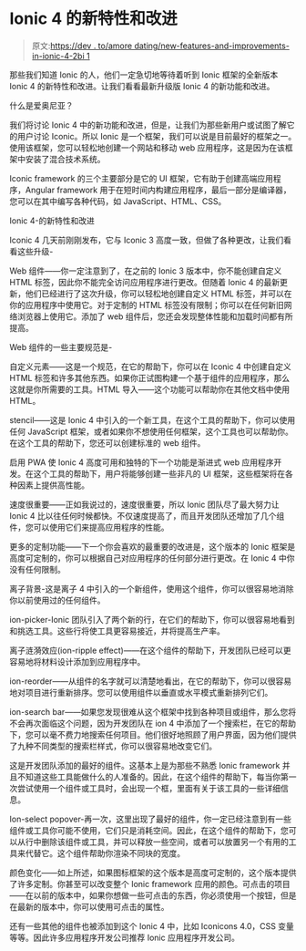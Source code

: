 # Ionic 4 的新特性和改进

> 原文:[https://dev . to/amore dating/new-features-and-improvements-in-ionic-4-2bi 1](https://dev.to/amoredating/new-features-and-improvements-in-ionic-4-2bi1)

那些我们知道 Ionic 的人，他们一定急切地等待着听到 Ionic 框架的全新版本 Ionic 4 的新特性和改进。让我们看看最新升级版 Ionic 4 的新功能和改进。

什么是爱奥尼亚？

我们将讨论 Ionic 4 中的新功能和改进，但是，让我们为那些新用户或试图了解它的用户讨论 Iconic。所以 Ionic 是一个框架，我们可以说是目前最好的框架之一。使用该框架，您可以轻松地创建一个网站和移动 web 应用程序，这是因为在该框架中安装了混合技术系统。

Iconic framework 的三个主要部分是它的 UI 框架，它有助于创建高端应用程序，Angular framework 用于在短时间内构建应用程序，最后一部分是编译器，您可以在其中编写各种代码，如 JavaScript、HTML、CSS。

Ionic 4-的新特性和改进

Iconic 4 几天前刚刚发布，它与 Iconic 3 高度一致，但做了各种更改，让我们看看这些升级-

Web 组件——你一定注意到了，在之前的 Ionic 3 版本中，你不能创建自定义 HTML 标签，因此你不能完全访问应用程序进行更改。但随着 Ionic 4 的最新更新，他们已经进行了这次升级，你可以轻松地创建自定义 HTML 标签，并可以在你的应用程序中使用它。对于定制的 HTML 标签没有限制；你可以在任何新旧网络浏览器上使用它。添加了 web 组件后，您还会发现整体性能和加载时间都有所提高。

Web 组件的一些主要规范是-

自定义元素——这是一个规范，在它的帮助下，你可以在 Iconic 4 中创建自定义 HTML 标签和许多其他东西。如果你正试图构建一个基于组件的应用程序，那么这就是你所需要的工具。HTML 导入——这个功能可以帮助你在其他文档中使用 HTML。

stencil——这是 Ionic 4 中引入的一个新工具，在这个工具的帮助下，你可以使用任何 JavaScript 框架，或者如果你不想使用任何框架，这个工具也可以帮助你。在这个工具的帮助下，您还可以创建标准的 web 组件。

启用 PWA 使 Ionic 4 高度可用和独特的下一个功能是渐进式 web 应用程序开发。在这个工具的帮助下，用户将能够创建一些非凡的 UI 框架，这些框架将在各种因素上提供高性能。

速度很重要——正如我说过的，速度很重要，所以 Ionic 团队尽了最大努力让 Ionic 4 比以往任何时候都快。不仅速度提高了，而且开发团队还增加了几个组件，您可以使用它们来提高应用程序的性能。

更多的定制功能——下一个你会喜欢的最重要的改进是，这个版本的 Ionic 框架是高度可定制的，你可以根据自己对应用程序的任何部分进行更改。在 Ionic 4 中你没有任何限制。

离子背景-这是离子 4 中引入的一个新组件，使用这个组件，你可以很容易地消除你以前使用过的任何组件。

ion-picker-Ionic 团队引入了两个新的行，在它们的帮助下，你可以很容易地看到和挑选工具。这些行将使工具更容易接近，并将提高生产率。

离子涟漪效应(ion-ripple effect)——在这个组件的帮助下，开发团队已经可以更容易地将材料设计添加到应用程序中。

ion-reorder——从组件的名字就可以清楚地看出，在它的帮助下，你可以很容易地对项目进行重新排序。您可以使用组件以垂直或水平模式重新排列它们。

ion-search bar——如果您发现很难从这个框架中找到各种项目或组件，那么您将不会再次面临这个问题，因为开发团队在 ion 4 中添加了一个搜索栏，在它的帮助下，您可以毫不费力地搜索任何项目。他们很好地照顾了用户界面，因为他们提供了九种不同类型的搜索栏样式，你可以很容易地改变它们。

这是开发团队添加的最好的组件。这基本上是为那些不熟悉 Ionic framework 并且不知道这些工具能做什么的人准备的。因此，在这个组件的帮助下，每当你第一次尝试使用一个组件或工具时，会出现一个框，里面有关于该工具的一些详细信息。

Ion-select popover-再一次，这里出现了最好的组件，你一定已经注意到有一些组件或工具你可能不使用，它们只是消耗空间。因此，在这个组件的帮助下，您可以从行中删除该组件或工具，并可以释放一些空间，或者可以放置另一个有用的工具来代替它。这个组件帮助你渲染不同块的宽度。

颜色变化——如上所述，如果图标框架的这个版本是高度可定制的，这个版本提供了许多定制。你甚至可以改变整个 Ionic framework 应用的颜色。可点击的项目——在以前的版本中，如果你想做一些可点击的东西，你必须使用一个按钮，但是在最新的版本中，你可以使用可点击的属性。

还有一些其他的组件也被添加到这个 Ionic 4 中，比如 Iconicons 4.0，CSS 变量等等。因此许多应用程序开发公司推荐 Ionic 应用程序开发公司。